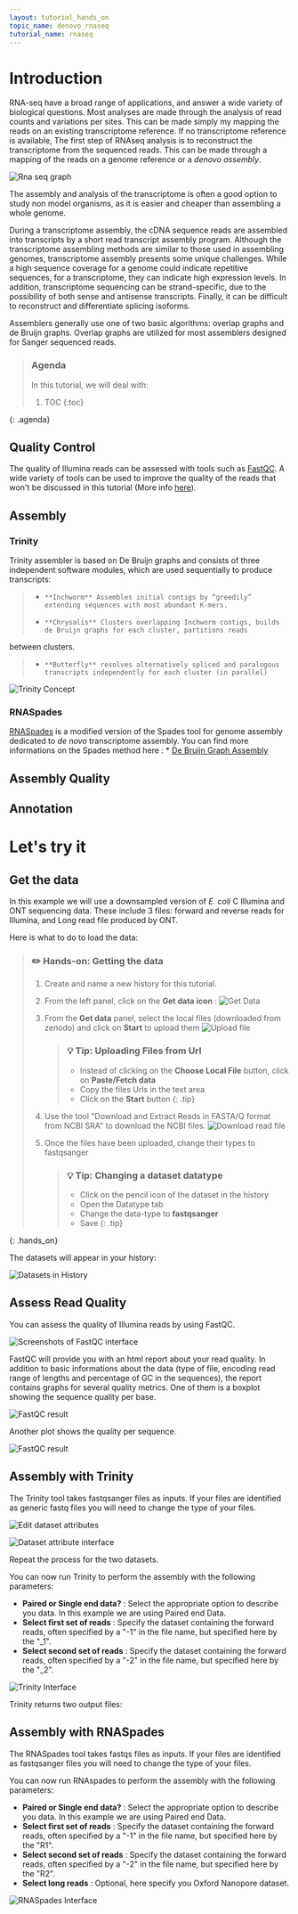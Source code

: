 ```yaml
---
layout: tutorial_hands_on
topic_name: denovo_rnaseq
tutorial_name: rnaseq
---
```


# Introduction

RNA-seq have a broad range of applications, and answer a wide variety of biological questions.
Most analyses are made through the analysis of read counts and variations per sites. This can be made simply my mapping the reads on an existing transcriptome reference.
If no transcriptome reference is available, The first step of RNAseq analysis is to reconstruct the transcriptome from the sequenced reads.
This can be made through a mapping of the reads on a genome reference or a *denovo assembly*.


![Rna seq graph](../../images/raseq2.png  "<b>RNA seq analyses process</b>. From you reads data (in purple), two paths can be followed depending on the available references (in green). If an existing transcriptome is available, you can map the read on the transcriptome and perform a quatitative analysis based on the read counts. If no transcriptome is available you need to assemble one. If a Genome is available, you can assemble the transcriptome by mapping the reads on the genome, otherwise you have to performe a denovo transcriptome assembly. Once you have assembles your transcriptome, you can perform your quantitative analysis using the read counts")

The assembly and analysis of the transcriptome is often a good option to study non model organisms, as it is easier and cheaper than assembling a whole genome.

During a transcriptome assembly, the cDNA sequence reads are assembled into transcripts by a short read transcript assembly program.
Although the transcriptome assembling methods are similar to those used in assembling genomes, transcriptome assembly presents some unique challenges. While a high sequence coverage for a genome could indicate repetitive sequences, for a transcriptome, they can indicate high expression levels. In addition, transcriptome sequencing can be strand-specific, due to the possibility of both sense and antisense transcripts. Finally, it can be difficult to reconstruct and differentiate splicing isoforms.

Assemblers generally use one of two basic algorithms: overlap graphs and de Bruijn graphs. Overlap graphs are utilized for most assemblers designed for Sanger sequenced reads. 


> ### Agenda
>
> In this tutorial, we will deal with:
>
> 1. TOC
> {:toc}
>
{: .agenda}


## Quality Control

The quality of Illumina reads can be assessed with tools such as [FastQC](http://www.bioinformatics.babraham.ac.uk/projects/fastqc). A wide variety of tools can be used to improve the quality of the reads that won't be discussed in this tutorial (More info [here](https://galaxyproject.org/tutorials/ngs/)).

## Assembly 


### Trinity

Trinity assembler is based on De Bruijn graphs and consists of three independent software modules, which are used sequentially to produce transcripts:
> *     **Inchworm** Assembles initial contigs by “greedily” extending sequences with most abundant K-mers.
> *     **Chrysalis** Clusters overlapping Inchworm contigs, builds de Bruijn graphs for each cluster, partitions reads
between clusters.
> *     **Butterfly** resolves alternatively spliced and paralogous transcripts independently for each cluster (in parallel)

![Trinity Concept](../../images/Trinity_Concept.png  "<b>Trinity Method</b> (<b>a</b>) Inchworm assemble reads in collection of linear contigs with each k-mers present only once in each contig. (<b>b</b>) Chrysalis pool contigs if they share at least one k – 1-mer and if reads span the junction between contigs, and then it builds individual de Bruijn graphs from each pool. (<b>c</b>) Butterfly takes each de Bruijn graph from Chrysalis and trims spurious edges and compacts linear paths. It then reconciles the graph with reads and pairs, and outputs one linear sequence for each splice form and/or paralogous transcript represented in the graph. (Figure from <a href='https://doi.org/10.1038/nbt.1883'>Grabherr:2011</a>)")

### RNASpades

[RNASpades](http://cab.spbu.ru/software/rnaspades/) is a modified version of the Spades tool for genome assembly dedicated to *de novo* transcriptome assembly.
You can find more informations on the Spades method here : * [De Bruijn Graph Assembly](https://galaxyproject.github.io/training-material/topics/assembly/tutorials/debruijn-graph-assembly/slides.html#46) 

## Assembly Quality 

## Annotation


# Let's try it


## Get the data

In this example we will use a downsampled version of *E. coli* C Illumina and ONT sequencing data. These include 3 files: forward and reverse reads for Illumina, and Long read file produced by ONT.

Here is what to do to load the data:

> ### :pencil2: Hands-on: Getting the data
>
> 1. Create and name a new history for this tutorial.
> 2. From the left panel, click on the **Get data icon** :
> ![Get Data](../../images/get_data.png  )
> 3. From the **Get data** panel, select the local files (downloaded from zenodo) and click on **Start** to upload them
> ![Upload file](../../images/upload_file.png  )
>
>    > ### :bulb: Tip: Uploading Files from Url
>    >
>    > * Instead of clicking on the **Choose Local File** button, click on **Paste/Fetch data**
>    > * Copy the files Urls in the text area 
>    > * Click on the **Start** button
>    {: .tip}
> 4. Use the tool "Download and Extract Reads in FASTA/Q format from NCBI SRA" to download the NCBI files.
> ![Download read file](../../images/downloadSRA_file.png  )
> 5. Once the files have been uploaded, change their types to fastqsanger 
>
>    > ### :bulb: Tip: Changing a dataset datatype
>    >
>    > * Click on the pencil icon of the dataset in the history 
>    > * Open the Datatype tab
>    > * Change the data-type to **fastqsanger**
>    > * Save
>    {: .tip}
>
>
{: .hands_on}

The datasets will appear in your history:

![Datasets in History](../../images/starting_data.png  "The datasets appear in your history ")

## Assess Read Quality

You can assess the quality of Illumina reads by using FastQC.

![Screenshots of FastQC interface](../../images/fastqc_interface.png  "FastQC Interface. Use Fastqc to assess the quality of your reads.")

FastQC will provide you with an html report about your read quality. In addition to basic informations about the data (type of file, encoding read range of lengths and percentage of GC in the sequences), the report contains graphs for several quality metrics. One of them is a boxplot showing the sequence quality per base. 

![FastQC result](../../images/perbase_qual.png  "FastQC result : Per Base read Quality. The central red line is the median value and, the yellow box represent the inter-quartile range, the whiskers represent the extreme 10 percentiles, and the blue line represent the mean quality. The higher the score in the y-axis, the better the quality, and is devided in three categories : very good quality in green, reasonable quality in orange, and poor quality in red. We can see here that our Illumina files have a good perbase sequence quality in average.")

Another plot shows the quality per sequence.

![FastQC result](../../images/perseq_qual.png  "FastQC result : Per Sequence read Quality. We can see the average quality per read is high for our library. This metric can be useful to detect a problem if a significant portion of the reads are of lower quality.")


## Assembly with Trinity 

The Trinity tool takes fastqsanger files as inputs. If your files are identified as generic fastq files you will need to change the type of your files.

![Edit dataset attributes](../../images/edit_attribute.png  "Edit dataset attributes. Click on the pen bouton of a dataset in your history to edit its attributes.")

![Dataset attribute interface](../../images/change_type.png  "Change datatype. Click on the Datatype tab and select the appropriate type in the list, here fastqsanger.")

Repeat the process for the two datasets.

You can now run Trinity to perform the assembly with the following parameters: 

* **Paired or Single end data?** : Select the appropriate option to describe you data. In this example we are using Paired end Data.
* **Select first set of reads** : Specify the dataset containing the forward reads, often specified by a "-1" in the file name, but specified here by the "_1".
* **Select second set of reads** : Specify the dataset containing the forward reads, often specified by a "-2" in the file name, but specified here by the "_2".

![Trinity Interface](../../images/trinity_interface.png  "Trinity interface. Run Trinity with your RNA-seq datasets in fastqsanger format.")

Trinity returns two output files: 


## Assembly with RNASpades 

The RNASpades tool takes fastqs files as inputs. If your files are identified as fastqsanger files you will need to change the type of your files.

You can now run RNAspades to perform the assembly with the following parameters: 

* **Paired or Single end data?** : Select the appropriate option to describe you data. In this example we are using Paired end Data.
* **Select first set of reads** : Specify the dataset containing the forward reads, often specified by a "-1" in the file name, but specified here by the "R1".
* **Select second set of reads** : Specify the dataset containing the forward reads, often specified by a "-2" in the file name, but specified here by the "R2".
* **Select long reads** : Optional, here specify you Oxford Nanopore dataset.

![RNASpades Interface](../../images/rnaspades_interface.png  "RNASpades interface. Run RNASpades with your sequencing dataset in fastqsanger format.")

